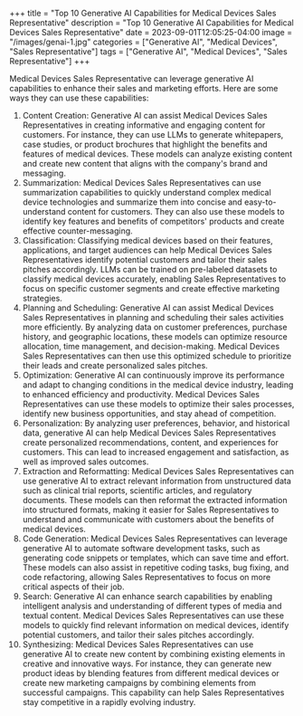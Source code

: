+++
title = "Top 10 Generative AI Capabilities for Medical Devices Sales Representative"
description = "Top 10 Generative AI Capabilities for Medical Devices Sales Representative"
date = 2023-09-01T12:05:25-04:00
image = "/images/genai-1.jpg"
categories = ["Generative AI", "Medical Devices", "Sales Representative"]
tags = ["Generative AI", "Medical Devices", "Sales Representative"]
+++

Medical Devices Sales Representative can leverage generative AI capabilities to enhance their sales and marketing efforts. Here are some ways they can use these capabilities:

1. Content Creation: Generative AI can assist Medical Devices Sales Representatives in creating informative and engaging content for customers. For instance, they can use LLMs to generate whitepapers, case studies, or product brochures that highlight the benefits and features of medical devices. These models can analyze existing content and create new content that aligns with the company's brand and messaging.
2. Summarization: Medical Devices Sales Representatives can use summarization capabilities to quickly understand complex medical device technologies and summarize them into concise and easy-to-understand content for customers. They can also use these models to identify key features and benefits of competitors' products and create effective counter-messaging.
3. Classification: Classifying medical devices based on their features, applications, and target audiences can help Medical Devices Sales Representatives identify potential customers and tailor their sales pitches accordingly. LLMs can be trained on pre-labeled datasets to classify medical devices accurately, enabling Sales Representatives to focus on specific customer segments and create effective marketing strategies.
4. Planning and Scheduling: Generative AI can assist Medical Devices Sales Representatives in planning and scheduling their sales activities more efficiently. By analyzing data on customer preferences, purchase history, and geographic locations, these models can optimize resource allocation, time management, and decision-making. Medical Devices Sales Representatives can then use this optimized schedule to prioritize their leads and create personalized sales pitches.
5. Optimization: Generative AI can continuously improve its performance and adapt to changing conditions in the medical device industry, leading to enhanced efficiency and productivity. Medical Devices Sales Representatives can use these models to optimize their sales processes, identify new business opportunities, and stay ahead of competition.
6. Personalization: By analyzing user preferences, behavior, and historical data, generative AI can help Medical Devices Sales Representatives create personalized recommendations, content, and experiences for customers. This can lead to increased engagement and satisfaction, as well as improved sales outcomes.
7. Extraction and Reformatting: Medical Devices Sales Representatives can use generative AI to extract relevant information from unstructured data such as clinical trial reports, scientific articles, and regulatory documents. These models can then reformat the extracted information into structured formats, making it easier for Sales Representatives to understand and communicate with customers about the benefits of medical devices.
8. Code Generation: Medical Devices Sales Representatives can leverage generative AI to automate software development tasks, such as generating code snippets or templates, which can save time and effort. These models can also assist in repetitive coding tasks, bug fixing, and code refactoring, allowing Sales Representatives to focus on more critical aspects of their job.
9. Search: Generative AI can enhance search capabilities by enabling intelligent analysis and understanding of different types of media and textual content. Medical Devices Sales Representatives can use these models to quickly find relevant information on medical devices, identify potential customers, and tailor their sales pitches accordingly.
10. Synthesizing: Medical Devices Sales Representatives can use generative AI to create new content by combining existing elements in creative and innovative ways. For instance, they can generate new product ideas by blending features from different medical devices or create new marketing campaigns by combining elements from successful campaigns. This capability can help Sales Representatives stay competitive in a rapidly evolving industry.